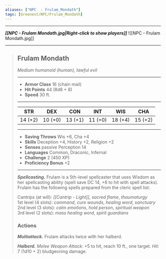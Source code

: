 ```yaml
---
aliases: ["NPC  - Frulam_Mondath"]
tags: [Greenest/NPC/Frulam_Mondath]
---
```


---
***[[NPC - Frulam Mondath.jpg|Right-click to show players]]***
![[NPC - Frulam Mondath.jpg]]
___
>## Frulam Mondath
>*Medium humanoid (human), lawful evil*
>___
>- **Armor Class** 16 (chain mail)
>- **Hit Points** 44 (8d8 + 8)
>- **Speed** 30 ft.
>___
>|STR|DEX|CON|INT|WIS|CHA|
>|:---:|:---:|:---:|:---:|:---:|:---:|
>|14 (+2)|10 (+0)|13 (+1)|11 (+0)|18 (+4)|15 (+2)|
>___
>- **Saving Throws** Wis +6, Cha +4
>- **Skills** Deception +4, History +2, Religion +2
>- **Senses** passive Perception 14
>- **Languages** Common, Draconic, Infernal
>- **Challenge** 2 (450 XP)
>- **Proficiency Bonus** +2
>___
>***Spellcasting.*** Frulam is a 5th-level spellcaster that uses Wisdom as her spellcasting ability (spell save DC 14, +6 to hit with spell attacks). Frulam has the following spells prepared from the cleric spell list:  
>
>Cantrips (at will): *[[Cantrip - Light]]*, *sacred flame*, *thaumaturgy*  
>1st level (4 slots): *command*, *cure wounds*, *healing word*, *sanctuary*  
>2nd level (3 slots): *calm emotions*, *hold person*, *spiritual weapon*  
>3rd level (2 slots): *mass healing word*, *spirit guardians*  
>
>### Actions
>***Multiattack.*** Frulam attacks twice with her halberd.  
>
>***Halberd.*** *Melee Weapon Attack:* +5 to hit, reach 10 ft., one target. *Hit:* 7 (1d10 + 2) bludgeoning damage.

